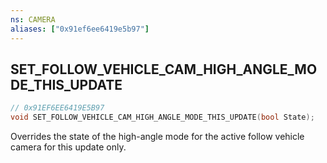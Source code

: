 ```yaml
---
ns: CAMERA
aliases: ["0x91ef6ee6419e5b97"]
---
```

## SET_FOLLOW_VEHICLE_CAM_HIGH_ANGLE_MODE_THIS_UPDATE

```c
// 0x91EF6EE6419E5B97
void SET_FOLLOW_VEHICLE_CAM_HIGH_ANGLE_MODE_THIS_UPDATE(bool State);
```

Overrides the state of the high-angle mode for the active follow vehicle camera for this update only.

